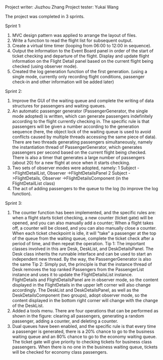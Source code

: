 Project writer: Jiuzhou Zhang
Project tester: Yukai Wang

The project was completed in 3 sprints. 

Sprint 1:
1. MVC design pattern was applied to arrange the layout of files.
2. Write a function to read the flight list for subsequent output.
3. Create a virtual time timer (looping from 06:00 to 12:00 in sequence).
4. Output the information to the Event Board panel in order of the start of ticket checking and departure of the flight.
Display and update flight information on the Flight Detail panel based on the current flight being checked (using observer mode).
5. Created the log generation function of the first generation. (using a single mode, currently only recording flight conditions, passenger check-in and other information will be added later)

Sprint 2:
1. Improve the GUI of the waiting queue and complete the writing of data structures for passengers and waiting queues.
2. An automatic passenger generator (PassengerGenerator, the single mode adopted) is written, which can generate passengers indefinitely according to the flight currently checking in. The specific rule is that passengers will be given a number according to the generation sequence (here, the object lock of the waiting queue is used to avoid conflicts caused by multiple threads accessing the same piece of data). There are two threads generating passengers simultaneously, namely the instantiation thread of PassengerGenerator, which generates passengers per second based on the current flight being checked. There is also a timer that generates a large number of passengers (about 20) for a new flight at once when it starts checking.
3. Two sets of observer modes were adopted, namely: 1 Subject ->FlightDetailList, Observer ->FlightDetailsPanel 2 Subject ->FlightDetails, Observer ->FlightDetailsComponent (in the FlightDetailList class)
4. The act of adding passengers to the queue to the log (to improve the log function).

Sprint 3:
1. The counter function has been implemented, and the specific rules are: when a flight starts ticket checking, a new counter (ticket gate) will be opened, and you can also manually add a counter; When a flight takes off, a counter will be closed, and you can also manually close a counter. When each ticket checkpoint is idle, it will "take" a passenger at the top of the queue from the waiting queue, complete the ticket check after a period of time, and then repeat the operation.
Tip 1: The important classes involved in this are Desk, DeskList, and DeskDetailsPanel. The Desk class inherits the runnable interface and can be used to start an independent new thread. By the way, the PassengerGenerator is also the same
Tip 2: Simply put, the principle is that the instance thread of Desk removes the top ranked Passengers from the PassengerList instance and uses it to update the FlightDetailsList instance. FlightDetails and FlightDetailsPanel are in observer mode, so the content displayed in the FlightDetails in the upper left corner will also change accordingly. The DeskList and DeskDetailsPanel, as well as the DeskDetailsComponent (two groups), adopt observer mode, so the content displayed in the bottom right corner will change with the change of the DeskList.
2. Added a tools menu. There are four operations that can be performed as shown in the figure: clearing all passengers, generating a random passenger, adding a counter, and deleting a counter.
3. Dual queues have been enabled, and the specific rule is that every time a passenger is generated, there is a 20% chance to go to the business waiting queue and an 80% chance to go to the economy waiting queue. The ticket gate will give priority to checking tickets for business class passengers. When there is no one in the business waiting queue, tickets will be checked for economy class passengers.
